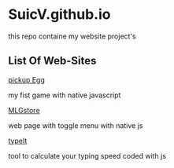 # SuicV.github.io
this repo containe my website project's 

## List Of Web-Sites

[pickup Egg](https://suicv.github.io/pickup%20egg/index.html)

my fist game with native javascript

[MLGstore](https://suicv.github.io/MLGstore)

web page with toggle menu with native js 

[typeIt](https://suicv.github.io/Type%20it)

tool to calculate your typing speed coded with js 
